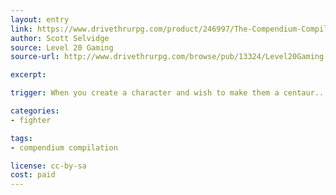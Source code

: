 ```yaml
---
layout: entry
link: https://www.drivethrurpg.com/product/246997/The-Compendium-Compilation--A-Dungeon-World-Supplement
author: Scott Selvidge
source: Level 20 Gaming
source-url: http://www.drivethrurpg.com/browse/pub/13324/Level20Gaming

excerpt:

trigger: When you create a character and wish to make them a centaur...

categories:
- fighter

tags:
- compendium compilation

license: cc-by-sa
cost: paid
---
```

